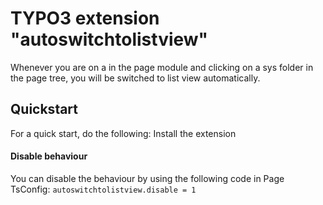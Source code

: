 # TYPO3 extension "autoswitchtolistview"

Whenever you are on a in the page module and clicking on a sys folder in the page tree, you will be switched to list view automatically.

## Quickstart
For a quick start, do the following: Install the extension

#### Disable behaviour

You can disable the behaviour by using the following code in Page TsConfig:
	`autoswitchtolistview.disable = 1`

